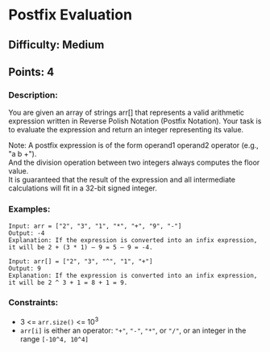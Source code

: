 # Postfix Evaluation
## Difficulty: Medium
## Points: 4
### Description:
You are given an array of strings arr[] that represents a valid arithmetic expression written in Reverse Polish Notation (Postfix Notation). Your task is to evaluate the expression and return an integer representing its value.

Note: A postfix expression is of the form operand1 operand2 operator (e.g., "a b +").   
And the division operation between two integers always computes the floor value.  
It is guaranteed that the result of the expression and all intermediate calculations will fit in a 32-bit signed integer.  

### Examples:
```
Input: arr = ["2", "3", "1", "*", "+", "9", "-"]
Output: -4
Explanation: If the expression is converted into an infix expression, it will be 2 + (3 * 1) – 9 = 5 – 9 = -4.
```
```
Input: arr[] = ["2", "3", "^", "1", "+"]
Output: 9
Explanation: If the expression is converted into an infix expression, it will be 2 ^ 3 + 1 = 8 + 1 = 9.
```

### Constraints:

- 3 <= `arr.size()` <= 10<sup>3</sup>
- `arr[i]` is either an operator: `"+"`, `"-"`, `"*"`, or `"/"`, or an integer in the range `[-10^4, 10^4]`